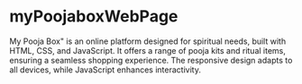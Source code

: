 # myPoojaboxWebPage
My Pooja Box" is an online platform designed for spiritual needs, built with HTML, CSS, and JavaScript. It offers a range of pooja kits and ritual items, ensuring a seamless shopping experience. The responsive design adapts to all devices, while JavaScript enhances interactivity. 
